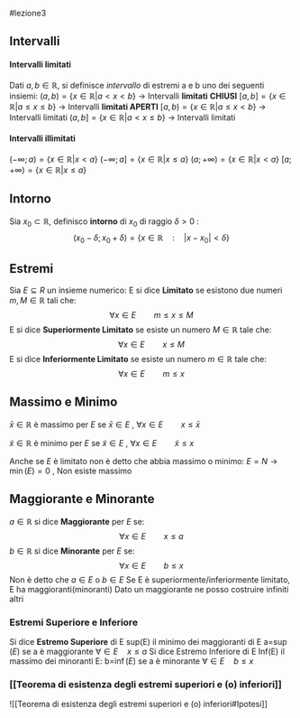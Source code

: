 #lezione3 
## Intervalli
#### Intervalli limitati
Dati $a,b\in \mathbb{R}$, si definisce *intervallo* di estremi a e b uno dei seguenti insiemi:
$(a,b)=\{x\in \mathbb{R}| a<x<b\}$ $\rightarrow$ Intervalli **limitati** **CHIUSI**
$[a,b]=\{x\in \mathbb{R}| a\leq x \leq b\}$ $\rightarrow$ Intervalli **limitati APERTI**
$[a,b)=\{x\in \mathbb{R}| a\leq x < b\}$ $\rightarrow$ Intervalli limitati
$(a,b]=\{x\in \mathbb{R}| a< x \leq b\}$ $\rightarrow$ Intervalli limitati

#### Intervalli illimitati
$(-\infty; a) = \{x\in \mathbb{R}| x < a\}$
$(-\infty; a]=\{x\in \mathbb{R}| x \leq a\}$
$(a; +\infty)=\{x\in \mathbb{R}| x < a\}$
$[a; +\infty)=\{x\in \mathbb{R}| x \leq a\}$
## Intorno
Sia $x_0 \subset \mathbb{R}$, definisco **intorno** di $x_0$ di raggio $\delta>0$ :$$(x_0-\delta;x_0+\delta)=\{x\in \mathbb{R} \quad:\quad |x-x_0|<\delta\}$$
## Estremi
Sia $E\subseteq R$  un insieme numerico: 
E si dice **Limitato** se esistono due numeri $m,M\in \mathbb{R}$ tali che:$$\forall x \in E \qquad m\leq x \leq M$$
E si dice **Superiormente Limitato** se esiste un numero $M\in \mathbb{R}$ tale che:$$\forall x \in E \qquad x \leq M$$
E si dice **Inferiormente Limitato** se esiste un numero $m\in \mathbb{R}$ tale che:$$\forall x \in E \qquad m\leq x$$
## Massimo e Minimo
$\bar x\in \mathbb{R}$ è massimo per $E$ se
$\bar x\in E$ , $\forall x\in E \qquad x\leq \bar x$  

$\tilde x\in \mathbb{R}$ è minimo per $E$ se
$\tilde x\in E$ , $\forall x\in E \qquad \tilde x \leq x$  

Anche se $E$ è limitato non è detto che abbia massimo o minimo:
$E=N \rightarrow \min(E)=0$ , Non esiste massimo

## Maggiorante e Minorante
$a \in \mathbb{R}$ si dice **Maggiorante** per $E$ se: $$\forall x\in E\qquad x\leq a$$
$b \in \mathbb{R}$ si dice **Minorante** per $E$ se: $$\forall x \in E \qquad b\leq x$$
Non è detto che $a\in E$ o $b\in E$ 
Se E è superiormente/inferiormente limitato, E ha maggioranti(minoranti)
Dato un maggiorante ne posso costruire infiniti altri
### Estremi Superiore e Inferiore
Si dice **Estremo Superiore** di E sup(E) il minimo dei maggioranti di E
a=$\sup(E)$ se a è maggiorante $\forall \in E \quad x\leq a$
Si dice Estremo Inferiore di E Inf(E) il massimo dei minoranti E:
b=$\inf(E)$ se a è minorante $\forall \in E \quad b \leq x$ 

### [[Teorema di esistenza degli estremi superiori e (o) inferiori]]
![[Teorema di esistenza degli estremi superiori e (o) inferiori#Ipotesi]]